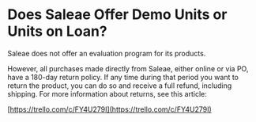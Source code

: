 # Does Saleae Offer Demo Units or Units on Loan?

Saleae does not offer an evaluation program for its products.

However, all purchases made directly from Saleae, either online or via PO, have a 180-day return policy. If any time during that period you want to return the product, you can do so and receive a full refund, including shipping. For more information about returns, see this article:

[https://trello.com/c/FY4U279I](https://trello.com/c/FY4U279I)

